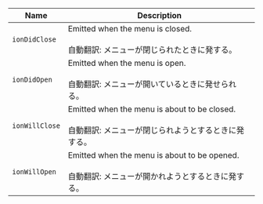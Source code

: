 
| Name | Description |
| --- | --- |
| `ionDidClose` | Emitted when the menu is closed.<br /><br />自動翻訳: メニューが閉じられたときに発する。 |
| `ionDidOpen` | Emitted when the menu is open.<br /><br />自動翻訳: メニューが開いているときに発せられる。 |
| `ionWillClose` | Emitted when the menu is about to be closed.<br /><br />自動翻訳: メニューが閉じられようとするときに発する。 |
| `ionWillOpen` | Emitted when the menu is about to be opened.<br /><br />自動翻訳: メニューが開かれようとするときに発する。 |

